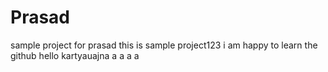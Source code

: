 # Prasad
sample project for prasad
this is sample project123
i am happy to learn the github
hello
kartyauajna
a
a
a
a

